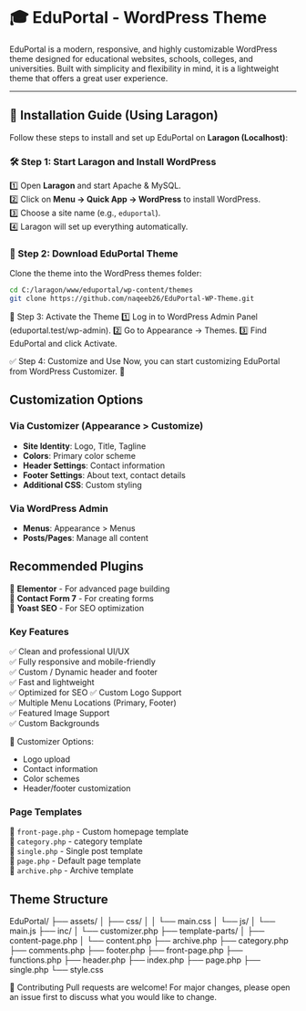# 🎓 EduPortal - WordPress Theme  

EduPortal is a modern, responsive, and highly customizable WordPress theme designed for educational websites, schools, colleges, and universities. Built with simplicity and flexibility in mind, it is a lightweight theme that offers a great user experience.  

---


## 🚀 Installation Guide (Using Laragon)  
Follow these steps to install and set up EduPortal on **Laragon (Localhost)**:  

### 🛠 Step 1: Start Laragon and Install WordPress  
1️⃣ Open **Laragon** and start Apache & MySQL.  
2️⃣ Click on **Menu → Quick App → WordPress** to install WordPress.  
3️⃣ Choose a site name (e.g., `eduportal`).  
4️⃣ Laragon will set up everything automatically.  

### 📂 Step 2: Download EduPortal Theme  
Clone the theme into the WordPress themes folder:  
```bash
cd C:/laragon/www/eduportal/wp-content/themes
git clone https://github.com/naqeeb26/EduPortal-WP-Theme.git
```

🎨 Step 3: Activate the Theme
1️⃣ Log in to WordPress Admin Panel (eduportal.test/wp-admin).
2️⃣ Go to Appearance → Themes.
3️⃣ Find EduPortal and click Activate.


✅ Step 4: Customize and Use
Now, you can start customizing EduPortal from WordPress Customizer. 🎉
## Customization Options

### Via Customizer (Appearance > Customize)
- **Site Identity**: Logo, Title, Tagline
- **Colors**: Primary color scheme
- **Header Settings**: Contact information
- **Footer Settings**: About text, contact details
- **Additional CSS**: Custom styling

### Via WordPress Admin
- **Menus**: Appearance > Menus
- **Posts/Pages**: Manage all content

## Recommended Plugins

🔹 **Elementor** - For advanced page building  
🔹 **Contact Form 7** - For creating forms  
🔹 **Yoast SEO** - For SEO optimization  

### Key Features
✅ Clean and professional UI/UX  
✅ Fully responsive and mobile-friendly  
✅ Custom / Dynamic header and footer  
✅ Fast and lightweight  
✅ Optimized for SEO 
✅ Custom Logo Support  
✅ Multiple Menu Locations (Primary, Footer)  
✅ Featured Image Support  
✅ Custom Backgrounds  
 

🎨 Customizer Options:
- Logo upload
- Contact information
- Color schemes
- Header/footer customization

### Page Templates
📄 `front-page.php` - Custom homepage template  
📄 `category.php` -  category template  
📄 `single.php` - Single post template  
📄 `page.php` - Default page template  
📄 `archive.php` - Archive template 

## Theme Structure
EduPortal/
├── assets/
│ ├── css/
│ │ └── main.css
│ └── js/
│ └── main.js
├── inc/
│ └── customizer.php
├── template-parts/
│ ├── content-page.php
│ └── content.php
├── archive.php
├── category.php
├── comments.php
├── footer.php
├── front-page.php
├── functions.php
├── header.php
├── index.php
├── page.php
├── single.php
└── style.css

🤝 Contributing
Pull requests are welcome! 
For major changes, please open an issue first to discuss what you would like to change.








